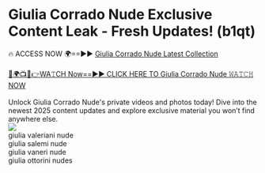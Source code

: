# Giulia Corrado Nude Exclusive Content Leak - Fresh Updates! (b1qt)

🔥 ACCESS NOW 🌍==►► <a href="https://tinyurl.com/2mz8nhtm" rel="nofollow">Giulia Corrado Nude Latest Collection</a>
<br><br>
[🔴🌍📺📱👉WA𝚃CH Now==►► CLICK HERE TO Giulia Corrado Nude 𝚆𝙰𝚃𝙲𝙷 NOW](https://tinyurl.com/2mz8nhtm)
<br><br>
Unlock Giulia Corrado Nude's private videos and photos today! Dive into the newest 2025 content updates and explore exclusive material you won’t find anywhere else.
<br>
<a href="https://tinyurl.com/2mz8nhtm" rel="nofollow" data-target="animated-image.originalLink"><img src="https://camo.githubusercontent.com/8a4f000d20f83aca3bf7ec5f350d767afa0574a8a352519fd8cfa583a6f93a33/68747470733a2f2f692e696d6775722e636f6d2f644a486b345a712e676966" data-canonical-src="https://i.imgur.com/dJHk4Zq.gif" style="max-width: 100%; display: inline-block;" data-target="animated-image.originalImage"></a>
<br>
giulia valeriani nude<br>
giulia salemi nude<br>
giulia vaneri nude<br>
giulia ottorini nudes